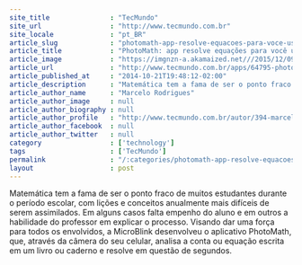 ```yaml
---
site_title               : "TecMundo"
site_url                 : "http://www.tecmundo.com.br"
site_locale              : "pt_BR"
article_slug             : "photomath-app-resolve-equacoes-para-voce-usando-a-camera-do-seu-celular"
article_title            : "PhotoMath: app resolve equações para você usando a câmera do seu celular"
article_image            : "https://imgnzn-a.akamaized.net///2015/12/09/09142825843076-t1200x480.jpg"
article_url              : "http://www.tecmundo.com.br/apps/64795-photomath-app-resolve-equacoes-voce-usando-camera-celular.htm"
article_published_at     : "2014-10-21T19:48:12-02:00"
article_description      : "Matemática tem a fama de ser o ponto fraco de muitos estudantes durante o período escolar, com lições e conceitos anualmente mais difíceis de serem assimilados. Em alguns casos falta empenho do aluno e em outros a habilidade do professor em explicar o processo. Visando dar uma força para todos os envolvidos, a MicroBlink desenvolveu o aplicativo PhotoMath, que, através da câmera do seu celular, analisa a conta ou equação escrita em um livro ou caderno e resolve em questão de segundos."
article_author_name      : "Marcelo Rodrigues"
article_author_image     : null
article_author_biography : null
article_author_profile   : "http://www.tecmundo.com.br/autor/394-marcelo-rodrigues/"
article_author_facebook  : null
article_author_twitter   : null
category                 : ['technology']
tags                     : ['TecMundo']
permalink                : "/:categories/photomath-app-resolve-equacoes-para-voce-usando-a-camera-do-seu-celular/"
layout                   : post
---
```


Matemática tem a fama de ser o ponto fraco de muitos estudantes durante o período escolar, com lições e conceitos anualmente mais difíceis de serem assimilados. Em alguns casos falta empenho do aluno e em outros a habilidade do professor em explicar o processo. Visando dar uma força para todos os envolvidos, a MicroBlink desenvolveu o aplicativo PhotoMath, que, através da câmera do seu celular, analisa a conta ou equação escrita em um livro ou caderno e resolve em questão de segundos.
